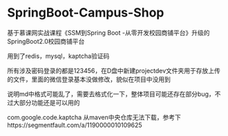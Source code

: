 # SpringBoot-Campus-Shop
基于慕课网实战课程《SSM到Spring Boot -从零开发校园商铺平台》升级的SpringBoot2.0校园商铺平台

用到了redis，mysql，kaptcha验证码

所有涉及密码登录的都是123456，在D盘中新建projectdev文件夹用于存放上传的文件，里面的微信登录基本没做修改，貌似在项目中没用到

说明md中格式可能乱了，需要去格式化一下，整体项目可能还存在部分bug，不过大部分功能还是可以用的

com.google.code.kaptcha 从maven中央仓库无法下载，参考下https://segmentfault.com/a/1190000010109625
